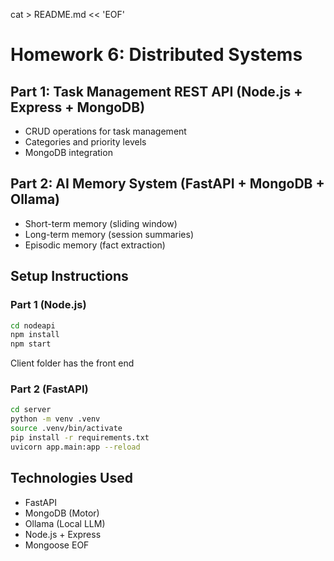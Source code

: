 cat > README.md << 'EOF'
# Homework 6: Distributed Systems

## Part 1: Task Management REST API (Node.js + Express + MongoDB)
- CRUD operations for task management
- Categories and priority levels
- MongoDB integration

## Part 2: AI Memory System (FastAPI + MongoDB + Ollama)
- Short-term memory (sliding window)
- Long-term memory (session summaries)
- Episodic memory (fact extraction)

## Setup Instructions

### Part 1 (Node.js)
```bash
cd nodeapi
npm install
npm start
```
Client folder has the front end 
### Part 2 (FastAPI)
```bash
cd server
python -m venv .venv
source .venv/bin/activate
pip install -r requirements.txt
uvicorn app.main:app --reload
```

## Technologies Used
- FastAPI
- MongoDB (Motor)
- Ollama (Local LLM)
- Node.js + Express
- Mongoose
EOF